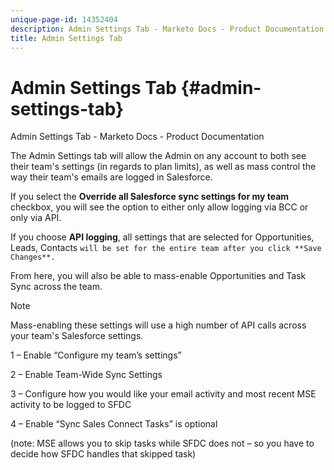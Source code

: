 ```yaml
---
unique-page-id: 14352404
description: Admin Settings Tab - Marketo Docs - Product Documentation
title: Admin Settings Tab
---
```


# Admin Settings Tab {#admin-settings-tab}

Admin Settings Tab - Marketo Docs - Product Documentation

The Admin Settings tab&nbsp;will allow the Admin on any account to both see their team's settings (in regards to plan limits), as well as mass control the way their team's emails are logged in Salesforce.&nbsp;

If you select the&nbsp;**Override all Salesforce sync settings for my team** checkbox, you will see the option to either only allow logging via BCC or only via API.

If you choose **API logging**, all settings that are selected for Opportunities, Leads, Contacts `will be set for the entire team after you click **Save Changes**.`

From here, you will also be able to mass-enable Opportunities and Task Sync across the team.

>[!NOTE]
>
>Mass-enabling these settings will use a high&nbsp;number of API calls across your team's Salesforce settings.

1 – Enable “Configure my team’s settings”

2 – Enable Team-Wide Sync Settings

3 – Configure how you would like your email activity and most recent MSE activity to be logged to SFDC

4 – Enable “Sync Sales Connect Tasks” is optional

(note: MSE allows you to skip tasks while SFDC does not – so you have to decide how SFDC handles that skipped task)
